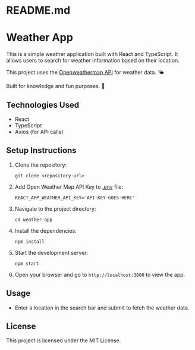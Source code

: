 # README.md

# Weather App

This is a simple weather application built with React and TypeScript. It allows users to search for weather information based on their location.

This project uses the [Openweathermap API](https://home.openweathermap.org/) for weather data. 🌤️

Built for knowledge and fun purposes. 🧠

## Technologies Used

- React
- TypeScript
- Axios (for API calls)

## Setup Instructions

1. Clone the repository:
   ```
   git clone <repository-url>
   ```
1. Add Open Weather Map API Key to [.env](https://github.com/AAugustine/weather-app/blob/main/weather-app/.env) file:
   ```
   REACT_APP_WEATHER_API_KEY='API-KEY-GOES-HERE'
   ```

1. Navigate to the project directory:
   ```
   cd weather-app
   ```

1. Install the dependencies:
   ```
   npm install
   ```

1. Start the development server:
   ```
   npm start
   ```

1. Open your browser and go to `http://localhost:3000` to view the app.

## Usage

- Enter a location in the search bar and submit to fetch the weather data.

## License

This project is licensed under the MIT License.
